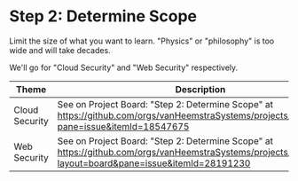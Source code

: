 # Step 2: Determine Scope

Limit the size of what you want to learn. "Physics" or "philosophy" is too wide and will take decades.

We'll go for "Cloud Security" and "Web Security" respectively.

| Theme | Description |
| -- | -- |
| Cloud Security | See on Project Board: "Step 2: Determine Scope" at https://github.com/orgs/vanHeemstraSystems/projects/9/views/1?pane=issue&itemId=18547675 |
| Web Security | See on Project Board: "Step 2: Determine Scope" at https://github.com/orgs/vanHeemstraSystems/projects/16/views/1?layout=board&pane=issue&itemId=28191230 |
